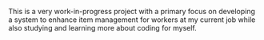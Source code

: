 This is a very work-in-progress project with a primary focus on developing a system to enhance item management for workers at my current job while also studying and learning more about coding for myself.